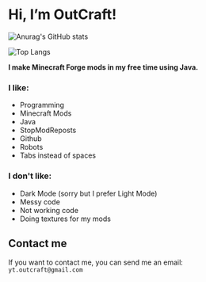 # Hi, I’m OutCraft!
![Anurag's GitHub stats](https://github-readme-stats.vercel.app/api?username=OutCraft-Mods&count_private=true&show_icons=ture&bg_color=75,fffefe,77aaed)

![Top Langs](https://github-readme-stats.vercel.app/api/top-langs/?username=OutCraft-Mods&bg_color=75,fffefe,77aaed)

**I make Minecraft Forge mods in my free time using Java.**

### I like:
 - Programming
 - Minecraft Mods
 - Java
 - StopModReposts 
 - Github
 - Robots
 - Tabs instead of spaces

### I don't like:
 - Dark Mode (sorry but I prefer Light Mode)
 - Messy code
 - Not working code
 - Doing textures for my mods

## Contact me
If you want to contact me, you can send me an email: `yt.outcraft@gmail.com`
